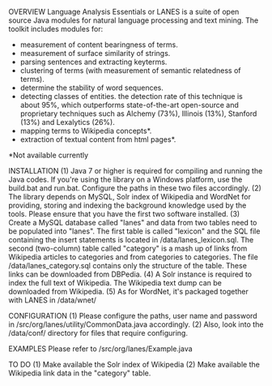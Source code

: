 OVERVIEW
Language Analysis Essentials or LANES is a suite of open source Java modules for natural language processing and text mining. The toolkit includes modules for:
- measurement of content bearingness of terms.
- measurement of surface similarity of strings.
- parsing sentences and extracting keyterms.
- clustering of terms (with measurement of semantic relatedness of terms).
- determine the stability of word sequences.
- detecting classes of entities. the detection rate of this technique is about 95%, which outperforms state-of-the-art open-source and proprietary techniques such as Alchemy (73%), Illinois (13%), Stanford (13%) and Lexalytics (26%).
- mapping terms to Wikipedia concepts*.
- extraction of textual content from html pages*.
 
 *Not available currently
 
INSTALLATION
(1) Java 7 or higher is required for compiling and running the Java codes. If you're using the library on a Windows platform, use the build.bat and run.bat. Configure the paths in these two files accordingly.
(2) The library depends on MySQL, Solr index of Wikipedia and WordNet for providing, storing and indexing the background knowledge used by the tools. Please ensure that you have the first two software installed.
(3) Create a MySQL database called "lanes" and data from two tables need to be populated into "lanes". The first table is called "lexicon" and the SQL file containing the insert  statements is located in /data/lanes_lexicon.sql. The second (two-column) table called "category" is a mash up of links from Wikipedia articles to categories and from categories to categories. The file /data/lanes_category.sql contains only the structure of the table. These links can be downloaded from DBPedia.
(4) A Solr instance is required to index the full text of Wikipedia. The Wikipedia text dump can be downloaded from Wikipedia.
(5) As for WordNet, it's packaged together with LANES in /data/wnet/

CONFIGURATION
(1) Please configure the paths, user name and password in /src/org/lanes/utility/CommonData.java accordingly.
(2) Also, look into the /data/conf/ directory for files that require configuring.

EXAMPLES
Please refer to /src/org/lanes/Example.java

TO DO
(1) Make available the Solr index of Wikipedia
(2) Make available the Wikipedia link data in the "category" table.
